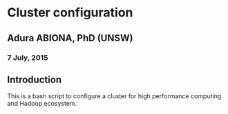 # Cluster configuration
## Adura ABIONA, PhD (UNSW)
### 7 July, 2015

## Introduction

This is a bash script to configure a cluster for high performance computing and Hadoop ecosystem.